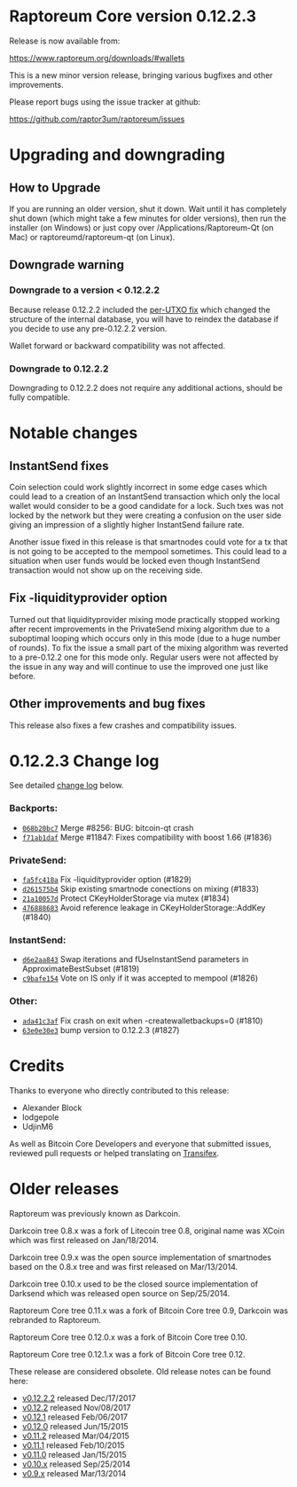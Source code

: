 Raptoreum Core version 0.12.2.3
==========================

Release is now available from:

  <https://www.raptoreum.org/downloads/#wallets>

This is a new minor version release, bringing various bugfixes and other
improvements.

Please report bugs using the issue tracker at github:

  <https://github.com/raptor3um/raptoreum/issues>


Upgrading and downgrading
=========================

How to Upgrade
--------------

If you are running an older version, shut it down. Wait until it has completely
shut down (which might take a few minutes for older versions), then run the
installer (on Windows) or just copy over /Applications/Raptoreum-Qt (on Mac) or
raptoreumd/raptoreum-qt (on Linux).

Downgrade warning
-----------------

### Downgrade to a version < 0.12.2.2

Because release 0.12.2.2 included the [per-UTXO fix](release-notes/raptoreum/release-notes-0.12.2.2.md#per-utxo-fix)
which changed the structure of the internal database, you will have to reindex
the database if you decide to use any pre-0.12.2.2 version.

Wallet forward or backward compatibility was not affected.

### Downgrade to 0.12.2.2

Downgrading to 0.12.2.2 does not require any additional actions, should be
fully compatible.

Notable changes
===============

InstantSend fixes
-----------------

Coin selection could work slightly incorrect in some edge cases which could
lead to a creation of an InstantSend transaction which only the local wallet
would consider to be a good candidate for a lock. Such txes was not locked by
the network but they were creating a confusion on the user side giving an
impression of a slightly higher InstantSend failure rate.

Another issue fixed in this release is that smartnodes could vote for a tx
that is not going to be accepted to the mempool sometimes. This could lead to
a situation when user funds would be locked even though InstantSend transaction
would not show up on the receiving side.

Fix -liquidityprovider option
-----------------------------

Turned out that liquidityprovider mixing mode practically stopped working after
recent improvements in the PrivateSend mixing algorithm due to a suboptimal
looping which occurs only in this mode (due to a huge number of rounds). To fix
the issue a small part of the mixing algorithm was reverted to a pre-0.12.2 one
for this mode only. Regular users were not affected by the issue in any way and
will continue to use the improved one just like before.

Other improvements and bug fixes
--------------------------------

This release also fixes a few crashes and compatibility issues.


0.12.2.3 Change log
===================

See detailed [change log](https://github.com/raptor3um/raptoreum/compare/v0.12.2.2...raptoreum:v0.12.2.3) below.

### Backports:
- [`068b20bc7`](https://github.com/raptor3um/raptoreum/commit/068b20bc7) Merge #8256: BUG: bitcoin-qt crash
- [`f71ab1daf`](https://github.com/raptor3um/raptoreum/commit/f71ab1daf) Merge #11847: Fixes compatibility with boost 1.66 (#1836)

### PrivateSend:
- [`fa5fc418a`](https://github.com/raptor3um/raptoreum/commit/fa5fc418a) Fix -liquidityprovider option (#1829)
- [`d261575b4`](https://github.com/raptor3um/raptoreum/commit/d261575b4) Skip existing smartnode conections on mixing (#1833)
- [`21a10057d`](https://github.com/raptor3um/raptoreum/commit/21a10057d) Protect CKeyHolderStorage via mutex (#1834)
- [`476888683`](https://github.com/raptor3um/raptoreum/commit/476888683) Avoid reference leakage in CKeyHolderStorage::AddKey (#1840)

### InstantSend:
- [`d6e2aa843`](https://github.com/raptor3um/raptoreum/commit/d6e2aa843) Swap iterations and fUseInstantSend parameters in ApproximateBestSubset (#1819)
- [`c9bafe154`](https://github.com/raptor3um/raptoreum/commit/c9bafe154) Vote on IS only if it was accepted to mempool (#1826)

### Other:
- [`ada41c3af`](https://github.com/raptor3um/raptoreum/commit/ada41c3af) Fix crash on exit when -createwalletbackups=0 (#1810)
- [`63e0e30e3`](https://github.com/raptor3um/raptoreum/commit/63e0e30e3) bump version to 0.12.2.3 (#1827)

Credits
=======

Thanks to everyone who directly contributed to this release:

- Alexander Block
- lodgepole
- UdjinM6

As well as Bitcoin Core Developers and everyone that submitted issues,
reviewed pull requests or helped translating on
[Transifex](https://www.transifex.com/projects/p/raptoreum/).


Older releases
==============

Raptoreum was previously known as Darkcoin.

Darkcoin tree 0.8.x was a fork of Litecoin tree 0.8, original name was XCoin
which was first released on Jan/18/2014.

Darkcoin tree 0.9.x was the open source implementation of smartnodes based on
the 0.8.x tree and was first released on Mar/13/2014.

Darkcoin tree 0.10.x used to be the closed source implementation of Darksend
which was released open source on Sep/25/2014.

Raptoreum Core tree 0.11.x was a fork of Bitcoin Core tree 0.9,
Darkcoin was rebranded to Raptoreum.

Raptoreum Core tree 0.12.0.x was a fork of Bitcoin Core tree 0.10.

Raptoreum Core tree 0.12.1.x was a fork of Bitcoin Core tree 0.12.

These release are considered obsolete. Old release notes can be found here:

- [v0.12.2.2](release-notes/raptoreum/release-notes-0.12.2.2.md) released Dec/17/2017
- [v0.12.2](release-notes/raptoreum/release-notes-0.12.2.md) released Nov/08/2017
- [v0.12.1](release-notes/raptoreum/release-notes-0.12.1.md) released Feb/06/2017
- [v0.12.0](release-notes/raptoreum/release-notes-0.12.0.md) released Jun/15/2015
- [v0.11.2](release-notes/raptoreum/release-notes-0.11.2.md) released Mar/04/2015
- [v0.11.1](release-notes/raptoreum/release-notes-0.11.1.md) released Feb/10/2015
- [v0.11.0](release-notes/raptoreum/release-notes-0.11.0.md) released Jan/15/2015
- [v0.10.x](release-notes/raptoreum/release-notes-0.10.0.md) released Sep/25/2014
- [v0.9.x](release-notes/raptoreum/release-notes-0.9.0.md) released Mar/13/2014

